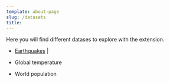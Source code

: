 ```yaml
---
template: about-page
slug: /datasets
title: 
---
```


Here you will find different datases to explore with the extension. 

* [Earthquakes](https://docs.google.com/spreadsheets/d/1QlyrsNm2Zor0ZGdtAT7vsizyey_bwqwSEVfJBaIbAdc/edit#gid=0)  | 

* Global temperature

* World population



